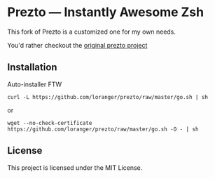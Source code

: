 Prezto — Instantly Awesome Zsh
==============================

This fork of Prezto is a customized one for my own needs.

You'd rather checkout the [original prezto project](https://github.com/sorin-ionescu/prezto)

Installation
------------

Auto-installer FTW

	curl -L https://github.com/loranger/prezto/raw/master/go.sh | sh
or

	wget --no-check-certificate https://github.com/loranger/prezto/raw/master/go.sh -O - | sh


License
-------

This project is licensed under the MIT License.
